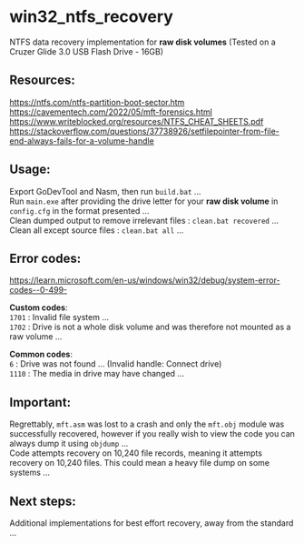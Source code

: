 # win32_ntfs_recovery
NTFS data recovery implementation for __raw disk volumes__ (Tested on a Cruzer Glide 3.0 USB Flash Drive - 16GB)

## Resources:
https://ntfs.com/ntfs-partition-boot-sector.htm <br>
https://cavementech.com/2022/05/mft-forensics.html <br>
https://www.writeblocked.org/resources/NTFS_CHEAT_SHEETS.pdf <br>
https://stackoverflow.com/questions/37738926/setfilepointer-from-file-end-always-fails-for-a-volume-handle <br>

## Usage:
Export GoDevTool and Nasm, then run `build.bat` ... <br>
Run `main.exe` after providing the drive letter for your __raw disk volume__ in `config.cfg` in the format presented ... <br>
Clean dumped output to remove irrelevant files : `clean.bat recovered` ... <br>
Clean all except source files : `clean.bat all` ... <br>

## Error codes:
https://learn.microsoft.com/en-us/windows/win32/debug/system-error-codes--0-499- <br>

__Custom codes__: <br>
`1701` : Invalid file system ... <br>
`1702` : Drive is not a whole disk volume and was therefore not mounted as a raw volume ... <br>

__Common codes__: <br>
`6` : Drive was not found ... (Invalid handle: Connect drive) <br>
`1110` : The media in drive may have changed ... 

## Important:
Regrettably, `mft.asm` was lost to a crash and only the `mft.obj` module was successfully recovered, however if you really wish to view the code you can always dump it using `objdump` ... <br>
Code attempts recovery on 10,240 file records, meaning it attempts recovery on 10,240 files. This could mean a heavy file dump on some systems ...<br>

## Next steps:
Additional implementations for best effort recovery, away from the standard ...

